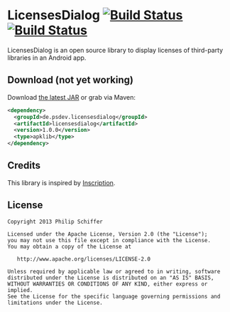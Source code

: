 LicensesDialog  [![Build Status](https://travis-ci.org/PSDev/LicensesDialog.png?branch=master)](https://travis-ci.org/PSDev/LicensesDialog) [![Build Status](https://ci.psdev.de/job/PSDevLicensesDialog/badge/icon)](https://ci.psdev.de/job/PSDevLicensesDialog/)
==============

LicensesDialog is an open source library to display licenses of third-party libraries in an Android app.


Download (not yet working)
--------

Download [the latest JAR][1] or grab via Maven:

```xml
<dependency>
  <groupId>de.psdev.licensesdialog</groupId>
  <artifactId>licensesdialog</artifactId>
  <version>1.0.0</version>
  <type>apklib</type>
</dependency>
```


Credits
-------

This library is inspired by [Inscription][2].


License
-------

    Copyright 2013 Philip Schiffer

    Licensed under the Apache License, Version 2.0 (the "License");
    you may not use this file except in compliance with the License.
    You may obtain a copy of the License at

       http://www.apache.org/licenses/LICENSE-2.0

    Unless required by applicable law or agreed to in writing, software
    distributed under the License is distributed on an "AS IS" BASIS,
    WITHOUT WARRANTIES OR CONDITIONS OF ANY KIND, either express or implied.
    See the License for the specific language governing permissions and
    limitations under the License.

[1]: http://repository.sonatype.org/service/local/artifact/maven/redirect?r=central-proxy&g=de.psdev.licensesdialog&a=licensesdialog&v=LATEST
[2]: https://github.com/MartinvanZ/Inscription
